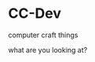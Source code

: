 # CC-Dev
computer craft things









































































































what are you looking at?
